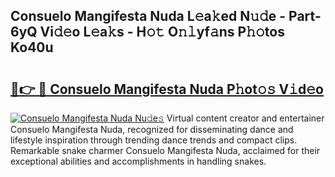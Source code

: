 ## Consuelo Mangifesta Nuda L𝚎a𝚔ed N𝚞𝚍e - Part-6yQ Vi𝚍𝚎o L𝚎a𝚔s - H𝚘𝚝 O𝚗𝚕yf𝚊ns P𝚑𝚘tos Ko40u

# <h2><a href="http://kfe45v.oniu.top/?m=Consuelo+Mangifesta+Nuda">🔗👉 🔴 Consuelo Mangifesta Nuda P𝚑ot𝚘𝚜 V𝚒d𝚎o</a></h2>

[![Consuelo Mangifesta Nuda Nu𝚍e𝚜](https://i.imgur.com/0qMVB7G.gif)](http://kfe45v.oniu.top/?m=Consuelo+Mangifesta+Nuda)
Virtual content creator and entertainer Consuelo Mangifesta Nuda, recognized for disseminating dance and lifestyle inspiration through trending dance trends and compact clips. Remarkable snake charmer Consuelo Mangifesta Nuda, acclaimed for their exceptional abilities and accomplishments in handling snakes.  
